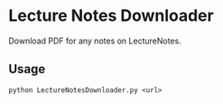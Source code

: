# Lecture Notes Downloader

Download PDF for any notes on LectureNotes.

## Usage

    python LectureNotesDownloader.py <url>
